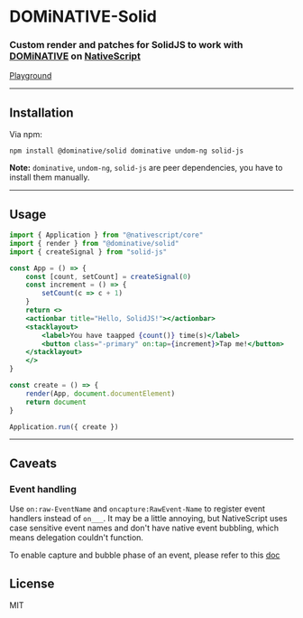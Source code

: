 # DOMiNATIVE-Solid

### **Custom render and patches for SolidJS to work with [DOMiNATIVE](https://github.com/SudoMaker/DOMiNATIVE) on [NativeScript](https://nativescript.org/)**

[Playground](https://stackblitz.com/edit/nativescript-dominative-solid?file=app/app.jsx)

---

## Installation

Via npm:

```shell
npm install @dominative/solid dominative undom-ng solid-js
```

**Note:** `dominative`, `undom-ng`, `solid-js` are peer dependencies, you have to install them manually.

---

## Usage

```jsx
import { Application } from "@nativescript/core"
import { render } from "@dominative/solid"
import { createSignal } from "solid-js"

const App = () => {
	const [count, setCount] = createSignal(0)
	const increment = () => {
		setCount(c => c + 1)
	}
	return <>
	<actionbar title="Hello, SolidJS!"></actionbar>
	<stacklayout>
		<label>You have taapped {count()} time(s)</label>
		<button class="-primary" on:tap={increment}>Tap me!</button>
	</stacklayout>
	</>
}

const create = () => {
	render(App, document.documentElement)
	return document
}

Application.run({ create })

```

---

## Caveats

### Event handling

Use `on:raw-EventName` and `oncapture:RawEvent-Name` to register event handlers instead of `on___`. It may be a little annoying, but NativeScript uses case sensitive event names and don't have native event bubbling, which means delegation couldn't function.

To enable capture and bubble phase of an event, please refer to this [doc](https://github.com/SudoMaker/DOMiNATIVE#tweakabledefineeventoptioneventname-string-option-eventoption)

## License

MIT
